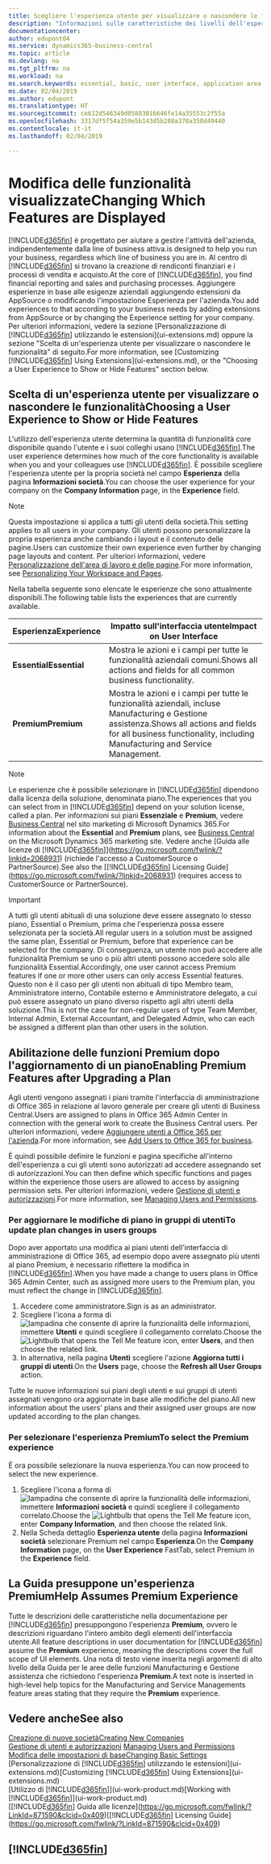```yaml
---
title: Scegliere l'esperienza utente per visualizzare o nascondere le funzioni avanzate | Documenti Microsoft
description: "Informazioni sulle caratteristiche dei livelli dell'esperienza utente Essential e Premium che hanno effetto su interfaccia utente, aree di applicazione e società."
documentationcenter: 
author: edupont04
ms.service: dynamics365-business-central
ms.topic: article
ms.devlang: na
ms.tgt_pltfrm: na
ms.workload: na
ms.search.keywords: essential, basic, user interface, application area, experience
ms.date: 02/04/2019
ms.author: edupont
ms.translationtype: HT
ms.sourcegitcommit: ce612d546349d05883016646fe14a35553c2f55a
ms.openlocfilehash: 3317df5f54a359e5b143d5b288a378a350d49440
ms.contentlocale: it-it
ms.lasthandoff: 02/04/2019

---
```

# <a name="changing-which-features-are-displayed"></a><span data-ttu-id="eb82f-103">Modifica delle funzionalità visualizzate</span><span class="sxs-lookup"><span data-stu-id="eb82f-103">Changing Which Features are Displayed</span></span>
[!INCLUDE[d365fin](includes/d365fin_md.md)] <span data-ttu-id="eb82f-104">è progettato per aiutare a gestire l'attività dell'azienda, indipendentemente dalla line of business attiva.</span><span class="sxs-lookup"><span data-stu-id="eb82f-104">is designed to help you run your business, regardless which line of business you are in.</span></span> <span data-ttu-id="eb82f-105">Al centro di [!INCLUDE[d365fin](includes/d365fin_md.md)] si trovano la creazione di rendiconti finanziari e i processi di vendita e acquisto.</span><span class="sxs-lookup"><span data-stu-id="eb82f-105">At the core of [!INCLUDE[d365fin](includes/d365fin_md.md)], you find financial reporting and sales and purchasing processes.</span></span> <span data-ttu-id="eb82f-106">Aggiungere esperienze in base alle esigenze aziendali aggiungendo estensioni da AppSource o modificando l'impostazione Esperienza per l'azienda.</span><span class="sxs-lookup"><span data-stu-id="eb82f-106">You add experiences to that according to your business needs by adding extensions from AppSource or by changing the Experience setting for your company.</span></span> <span data-ttu-id="eb82f-107">Per ulteriori informazioni, vedere la sezione [Personalizzazione di [!INCLUDE[d365fin](includes/d365fin_md.md)] utilizzando le estensioni](ui-extensions.md) oppure la sezione "Scelta di un'esperienza utente per visualizzare o nascondere le funzionalità" di seguito.</span><span class="sxs-lookup"><span data-stu-id="eb82f-107">For more information, see [Customizing [!INCLUDE[d365fin](includes/d365fin_md.md)] Using Extensions](ui-extensions.md), or the "Choosing a User Experience to Show or Hide Features" section below.</span></span>

## <a name="choosing-a-user-experience-to-show-or-hide-features"></a><span data-ttu-id="eb82f-108">Scelta di un'esperienza utente per visualizzare o nascondere le funzionalità</span><span class="sxs-lookup"><span data-stu-id="eb82f-108">Choosing a User Experience to Show or Hide Features</span></span>
<span data-ttu-id="eb82f-109">L'utilizzo dell'esperienza utente determina la quantità di funzionalità core disponibile quando l'utente e i suoi colleghi usano [!INCLUDE[d365fin](includes/d365fin_md.md)].</span><span class="sxs-lookup"><span data-stu-id="eb82f-109">The user experience determines how much of the core functionality is available when you and your colleagues use [!INCLUDE[d365fin](includes/d365fin_md.md)].</span></span> <span data-ttu-id="eb82f-110">È possibile scegliere l'esperienza utente per la propria società nel campo **Esperienza** della pagina **Informazioni società**.</span><span class="sxs-lookup"><span data-stu-id="eb82f-110">You can choose the user experience for your company on the **Company Information** page, in the **Experience** field.</span></span>

> [!NOTE]  
> <span data-ttu-id="eb82f-111">Questa impostazione si applica a tutti gli utenti della società.</span><span class="sxs-lookup"><span data-stu-id="eb82f-111">This setting applies to all users in your company.</span></span> <span data-ttu-id="eb82f-112">Gli utenti possono personalizzare la propria esperienza anche cambiando i layout e il contenuto delle pagine.</span><span class="sxs-lookup"><span data-stu-id="eb82f-112">Users can customize their own experience even further by changing page layouts and content.</span></span> <span data-ttu-id="eb82f-113">Per ulteriori informazioni, vedere [Personalizzazione dell'area di lavoro e delle pagine](ui-personalization-user.md).</span><span class="sxs-lookup"><span data-stu-id="eb82f-113">For more information, see [Personalizing Your Workspace and Pages](ui-personalization-user.md).</span></span>  

<span data-ttu-id="eb82f-114">Nella tabella seguente sono elencate le esperienze che sono attualmente disponibili.</span><span class="sxs-lookup"><span data-stu-id="eb82f-114">The following table lists the experiences that are currently available.</span></span>

| <span data-ttu-id="eb82f-115">Esperienza</span><span class="sxs-lookup"><span data-stu-id="eb82f-115">Experience</span></span> | <span data-ttu-id="eb82f-116">Impatto sull'interfaccia utente</span><span class="sxs-lookup"><span data-stu-id="eb82f-116">Impact on User Interface</span></span> |
| --- | --- |
| <span data-ttu-id="eb82f-117">**Essential**</span><span class="sxs-lookup"><span data-stu-id="eb82f-117">**Essential**</span></span> |<span data-ttu-id="eb82f-118">Mostra le azioni e i campi per tutte le funzionalità aziendali comuni.</span><span class="sxs-lookup"><span data-stu-id="eb82f-118">Shows all actions and fields for all common business functionality.</span></span>|
| <span data-ttu-id="eb82f-119">**Premium**</span><span class="sxs-lookup"><span data-stu-id="eb82f-119">**Premium**</span></span> |<span data-ttu-id="eb82f-120">Mostra le azioni e i campi per tutte le funzionalità aziendali, incluse Manufacturing e Gestione assistenza.</span><span class="sxs-lookup"><span data-stu-id="eb82f-120">Shows all actions and fields for all business functionality, including Manufacturing and Service Management.</span></span>|

> [!NOTE]  
> <span data-ttu-id="eb82f-121">Le esperienze che è possibile selezionare in [!INCLUDE[d365fin](includes/d365fin_md.md)] dipendono dalla licenza della soluzione, denominata piano.</span><span class="sxs-lookup"><span data-stu-id="eb82f-121">The experiences that you can select from in [!INCLUDE[d365fin](includes/d365fin_md.md)] depend on your solution license, called a plan.</span></span> <span data-ttu-id="eb82f-122">Per informazioni sui piani **Essenziale** e **Premium**, vedere [Business Central](https://go.microsoft.com/fwlink/?linkid=870242) nel sito marketing di Microsoft Dynamics 365.</span><span class="sxs-lookup"><span data-stu-id="eb82f-122">For information about the **Essential** and **Premium** plans, see [Business Central](https://go.microsoft.com/fwlink/?linkid=870242) on the Microsoft Dynamics 365 marketing site.</span></span> <span data-ttu-id="eb82f-123">Vedere anche [Guida alle licenze di [!INCLUDE[d365fin](includes/d365fin_md.md)]](https://go.microsoft.com/fwlink/?linkid=2068931) (richiede l'accesso a CustomerSource o PartnerSource).</span><span class="sxs-lookup"><span data-stu-id="eb82f-123">See also the [[!INCLUDE[d365fin](includes/d365fin_md.md)] Licensing Guide](https://go.microsoft.com/fwlink/?linkid=2068931) (requires access to CustomerSource or PartnerSource).</span></span>

> [!IMPORTANT]  
> <span data-ttu-id="eb82f-124">A tutti gli utenti abituali di una soluzione deve essere assegnato lo stesso piano, Essential o Premium, prima che l'esperienza possa essere selezionata per la società.</span><span class="sxs-lookup"><span data-stu-id="eb82f-124">All regular users in a solution must be assigned the same plan, Essential or Premium, before that experience can be selected for the company.</span></span> <span data-ttu-id="eb82f-125">Di conseguenza, un utente non può accedere alle funzionalità Premium se uno o più altri utenti possono accedere solo alle funzionalità Essential.</span><span class="sxs-lookup"><span data-stu-id="eb82f-125">Accordingly, one user cannot access Premium features if one or more other users can only access Essential features.</span></span> <span data-ttu-id="eb82f-126">Questo non è il caso per gli utenti non abituali di tipo Membro team, Amministratore interno, Contabile esterno e Amministratore delegato, a cui può essere assegnato un piano diverso rispetto agli altri utenti della soluzione.</span><span class="sxs-lookup"><span data-stu-id="eb82f-126">This is not the case for non-regular users of type Team Member, Internal Admin, External Accountant, and Delegated Admin, who can each be assigned a different plan than other users in the solution.</span></span>

## <a name="enabling-premium-features-after-upgrading-a-plan"></a><span data-ttu-id="eb82f-127">Abilitazione delle funzioni Premium dopo l'aggiornamento di un piano</span><span class="sxs-lookup"><span data-stu-id="eb82f-127">Enabling Premium Features after Upgrading a Plan</span></span>
<span data-ttu-id="eb82f-128">Agli utenti vengono assegnati i piani tramite l'interfaccia di amministrazione di Office 365 in relazione al lavoro generale per creare gli utenti di Business Central.</span><span class="sxs-lookup"><span data-stu-id="eb82f-128">Users are assigned to plans in Office 365 Admin Center in connection with the general work to create the Business Central users.</span></span> <span data-ttu-id="eb82f-129">Per ulteriori informazioni, vedere [Aggiungere utenti a Office 365 per l'azienda](https://support.office.com/en-us/article/Add-users-to-Office-365-for-business-435ccec3-09dd-4587-9ebd-2f3cad6bc2bc).</span><span class="sxs-lookup"><span data-stu-id="eb82f-129">For more information, see [Add Users to Office 365 for business](https://support.office.com/en-us/article/Add-users-to-Office-365-for-business-435ccec3-09dd-4587-9ebd-2f3cad6bc2bc).</span></span>

<span data-ttu-id="eb82f-130">È quindi possibile definire le funzioni e pagina specifiche all'interno dell'esperienza a cui gli utenti sono autorizzati ad accedere assegnando set di autorizzazioni.</span><span class="sxs-lookup"><span data-stu-id="eb82f-130">You can then define which specific functions and pages within the experience those users are allowed to access by assigning permission sets.</span></span> <span data-ttu-id="eb82f-131">Per ulteriori informazioni, vedere [Gestione di utenti e autorizzazioni](ui-how-users-permissions.md).</span><span class="sxs-lookup"><span data-stu-id="eb82f-131">For more information, see [Managing Users and Permissions](ui-how-users-permissions.md).</span></span>

### <a name="to-update-plan-changes-in-users-groups"></a><span data-ttu-id="eb82f-132">Per aggiornare le modifiche di piano in gruppi di utenti</span><span class="sxs-lookup"><span data-stu-id="eb82f-132">To update plan changes in users groups</span></span>
<span data-ttu-id="eb82f-133">Dopo aver apportato una modifica ai piani utenti dell'interfaccia di amministrazione di Office 365, ad esempio dopo avere assegnato più utenti al piano Premium, è necessario riflettere la modifica in [!INCLUDE[d365fin](includes/d365fin_md.md)].</span><span class="sxs-lookup"><span data-stu-id="eb82f-133">When you have made a change to users plans in Office 365 Admin Center, such as assigned more users to the Premium plan, you must reflect the change in [!INCLUDE[d365fin](includes/d365fin_md.md)].</span></span>

1. <span data-ttu-id="eb82f-134">Accedere come amministratore.</span><span class="sxs-lookup"><span data-stu-id="eb82f-134">Sign is as an administrator.</span></span>
2. <span data-ttu-id="eb82f-135">Scegliere l'icona a forma di ![lampadina che consente di aprire la funzionalità delle informazioni](media/ui-search/search_small.png "Informazioni sull'operazione che si desidera eseguire"), immettere **Utenti** e quindi scegliere il collegamento correlato.</span><span class="sxs-lookup"><span data-stu-id="eb82f-135">Choose the ![Lightbulb that opens the Tell Me feature](media/ui-search/search_small.png "Tell me what you want to do") icon, enter **Users**, and then choose the related link.</span></span>
3. <span data-ttu-id="eb82f-136">In alternativa, nella pagina **Utenti** scegliere l'azione **Aggiorna tutti i gruppi di utenti**.</span><span class="sxs-lookup"><span data-stu-id="eb82f-136">On the **Users** page, choose the **Refresh all User Groups** action.</span></span>

<span data-ttu-id="eb82f-137">Tutte le nuove informazioni sui piani degli utenti e sui gruppi di utenti assegnati vengono ora aggiornate in base alle modifiche del piano.</span><span class="sxs-lookup"><span data-stu-id="eb82f-137">All new information about the users’ plans and their assigned user groups are now updated according to the plan changes.</span></span>

### <a name="to-select-the-premium-experience"></a><span data-ttu-id="eb82f-138">Per selezionare l'esperienza Premium</span><span class="sxs-lookup"><span data-stu-id="eb82f-138">To select the Premium experience</span></span>
<span data-ttu-id="eb82f-139">È ora possibile selezionare la nuova esperienza.</span><span class="sxs-lookup"><span data-stu-id="eb82f-139">You can now proceed to select the new experience.</span></span>
1. <span data-ttu-id="eb82f-140">Scegliere l'icona a forma di ![lampadina che consente di aprire la funzionalità delle informazioni](media/ui-search/search_small.png "Informazioni sull'operazione che si desidera eseguire"), immettere **Informazioni società** e quindi scegliere il collegamento correlato.</span><span class="sxs-lookup"><span data-stu-id="eb82f-140">Choose the ![Lightbulb that opens the Tell Me feature](media/ui-search/search_small.png "Tell me what you want to do") icon, enter **Company Information**, and then choose the related link.</span></span>
2. <span data-ttu-id="eb82f-141">Nella Scheda dettaglio **Esperienza utente** della pagina **Informazioni società** selezionare Premium nel campo **Esperienza**.</span><span class="sxs-lookup"><span data-stu-id="eb82f-141">On the **Company Information** page, on the **User Experience** FastTab, select Premium  in the **Experience** field.</span></span>

## <a name="help-assumes-premium-experience"></a><span data-ttu-id="eb82f-142">La Guida presuppone un'esperienza Premium</span><span class="sxs-lookup"><span data-stu-id="eb82f-142">Help Assumes Premium Experience</span></span>
<span data-ttu-id="eb82f-143">Tutte le descrizioni delle caratteristiche nella documentazione per [!INCLUDE[d365fin](includes/d365fin_md.md)] presuppongono l'esperienza **Premium**, ovvero le descrizioni riguardano l'intero ambito degli elementi dell'interfaccia utente.</span><span class="sxs-lookup"><span data-stu-id="eb82f-143">All feature descriptions in user documentation for [!INCLUDE[d365fin](includes/d365fin_md.md)] assume the **Premium** experience, meaning the descriptions cover the full scope of UI elements.</span></span> <span data-ttu-id="eb82f-144">Una nota di testo viene inserita negli argomenti di alto livello della Guida per le aree delle funzioni Manufacturing e Gestione assistenza che richiedono l'esperienza **Premium**.</span><span class="sxs-lookup"><span data-stu-id="eb82f-144">A text note is inserted in high-level help topics for the Manufacturing and Service Managements feature areas stating that they require the **Premium** experience.</span></span>

## <a name="see-also"></a><span data-ttu-id="eb82f-145">Vedere anche</span><span class="sxs-lookup"><span data-stu-id="eb82f-145">See also</span></span>
[<span data-ttu-id="eb82f-146">Creazione di nuove società</span><span class="sxs-lookup"><span data-stu-id="eb82f-146">Creating New Companies</span></span>](about-new-company.md)  
<span data-ttu-id="eb82f-147">[Gestione di utenti e autorizzazioni](ui-how-users-permissions.md)  </span><span class="sxs-lookup"><span data-stu-id="eb82f-147">[Managing Users and Permissions](ui-how-users-permissions.md)  </span></span>  
[<span data-ttu-id="eb82f-148">Modifica delle impostazioni di base</span><span class="sxs-lookup"><span data-stu-id="eb82f-148">Changing Basic Settings</span></span>](ui-change-basic-settings.md)  
<span data-ttu-id="eb82f-149">[Personalizzazione di [!INCLUDE[d365fin](includes/d365fin_md.md)] utilizzando le estensioni](ui-extensions.md)</span><span class="sxs-lookup"><span data-stu-id="eb82f-149">[Customizing [!INCLUDE[d365fin](includes/d365fin_md.md)] Using Extensions](ui-extensions.md)</span></span>  
<span data-ttu-id="eb82f-150">[Utilizzo di [!INCLUDE[d365fin](includes/d365fin_md.md)]](ui-work-product.md)</span><span class="sxs-lookup"><span data-stu-id="eb82f-150">[Working with [!INCLUDE[d365fin](includes/d365fin_md.md)]](ui-work-product.md)</span></span>  
<span data-ttu-id="eb82f-151">[[!INCLUDE[d365fin](includes/d365fin_md.md)] Guida alle licenze](https://go.microsoft.com/fwlink/?LinkId=871590&clcid=0x409)</span><span class="sxs-lookup"><span data-stu-id="eb82f-151">[[!INCLUDE[d365fin](includes/d365fin_md.md)] Licensing Guide](https://go.microsoft.com/fwlink/?LinkId=871590&clcid=0x409)</span></span>

## [!INCLUDE[d365fin](includes/free_trial_md.md)]  

